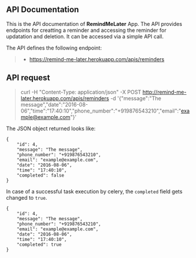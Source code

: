 API Documentation
------------------------
This is the API documentation of **RemindMeLater** App.
The API provides endpoints for creatting a reminder and accessing the reminder for updatation and deletion. It can be accessed via a simple API call.

The API defines the following endpoint:

> * https://remind-me-later.herokuapp.com/apis/reminders


API request
-----------

    
>   curl -H "Content-Type: application/json" -X POST http://remind-me-later.herokuapp.com/apis/reminders -d '{"message":"The message","date":"2016-08-06","time":"17:40:10","phone_number":"+919876543210","email":"example@example.com"}'


The JSON object returned looks like:

    {
        "id": 4,
        "message": "The message",
        "phone_number": "+919876543210",
        "email": "example@example.com",
        "date": "2016-08-06",
        "time": "17:40:10",
        "completed": false
    }

In case of a successful task execution by celery, the `completed` field gets changed to `true`.

    {
        "id": 4,
        "message": "The message",
        "phone_number": "+919876543210",
        "email": "example@example.com",
        "date": "2016-08-06",
        "time": "17:40:10",
        "completed": true
    }
    
